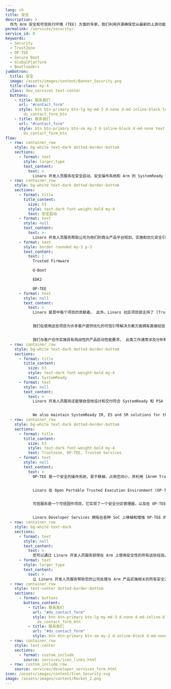 ```yaml
---
lang: ch
title: 安全
description: >
  作为 Arm 安全和可信执行环境 (TEE) 方面的专家，我们利用开源确保您从最新的上游功能和安全修复中受益。
permalink: /services/security/
service_id: 8
keywords:
  - Security
  - TrustZone
  - OP-TEE
  - Secure Boot
  - GlobalPlatform
  - Bootloaders
jumbotron:
  title: 安全
  image: /assets/images/content/Banner_Security.png
  title-class: my-4
  class: dev_services text-center
  buttons:
    - title: 联系我们
      url: "#contact_form"
      style: btn btn-primary btn-lg my-md-3 d-none d-md-inline-block text-uppercase
        ds_contact_form_btn
    - title: 联系我们
      url: "#contact_form"
      style: btn btn-primary btn-sm my-2 d-inline-block d-md-none text-uppercase
        ds_contact_form_btn
flow:
  - row: container_row
    style: bg-white text-dark dotted-border-bottom
    sections:
      - format: text
        style: larger_type
        text_content:
          text: >
            Linaro 开发人员服务在安全启动、安全操作系统和 Arm 的 SystemReady 规范领域拥有深厚的实践专业知识。
  - row: container_row
    style: bg-white text-dark dotted-border-bottom
    sections:
      - format: title
        title_content:
          size: h3
          style: text-dark font-weight-bold my-4
          text: 安全启动
      - format: text
        style: null
        text_content:
          text: >-
            Linaro 开发人员服务帮助公司为他们的商业产品平台规划、实施和优化安全引导加载程序，使用：
      - format: text
        style: border rounded my-3 p-3
        text_content:
          text: |
            Trusted Firmware

            U-Boot

            EDK2

            OP-TEE
      - format: text
        style: null
        text_content:
          text: >
            Linaro 是其中每个项目的贡献者。 此外，Linaro 社区项目部主持了 [Trusted Firmware 项目](https://www.trustedfirmware.org/)。


            我们在使用这些项目为许多客户提供优化的可信引导解决方案方面拥有直接经验； 在 Arm 服务器、机顶盒、嵌入式/物联网系统和使用 OpenBMC 的服务器 BMC 环境中。


            我们与客户合作实施具有挑战性的产品启动性能要求。 此类工作通常涉及分析和表征系统启动性能、确定影响启动性能的区域、开发提高启动性能的解决方案以及解决方案的实施和验证，以确保性能满足系统要求。
  - row: container_row
    style: bg-white text-dark dotted-border-bottom
    sections:
      - format: title
        title_content:
          size: h3
          style: text-dark font-weight-bold my-4
          text: SystemReady
      - format: text
        style: null
        text_content:
          text: >
            Linaro 开发人员服务还能够自信地设计和交付符合 SystemReady 和 PSA 1 级认证的安全启动解决方案。 我们与 Arm 合作，扩展了 Linaro 的边缘和雾计算小组 (LEDGE) 在 [Trusted Substrate 项目](/projects/#automotive-iot-edge-devices_TS) 上的工作，以开发 SystemReady IR 安全启动解决方案并将其提交到上游 NXP 已采用 NXP 芯片组作为其产品 BSP 的一部分。


            We also maintain SystemReady IR, ES and SR solutions for the Socionext DeveloperBox.
  - row: container_row
    style: bg-white text-dark dotted-border-bottom
    sections:
      - format: title
        title_content:
          size: h3
          style: text-dark font-weight-bold my-4
          text: Trustzone, OP-TEE, Trusted Services
      - format: text
        style: null
        text_content:
          text: >
            OP-TEE 是一个安全的操作系统，易于移植，占用空间小，并利用 [Arm® TrustZone®](https://developer.arm.com/ip-products/security-ip/trustzone) 技术提供隔离 来自正常的世界。 OP-TEE 符合 GlobalPlatform TEE 系统架构规范。


            Linaro 在 Open Portable Trusted Execution Environment (OP-TEE) 方面拥有丰富的经验。 Linaro 雇佣了 OP-TEE 项目的核心维护者，以及 Linux 内核和 U-Boot 中的 TEE 框架的维护者。


            可信服务是一个可信固件项目，它实现了一个安全分区管理器，以及在 OP-TEE 内的安全分区中运行的许多可信服务。


            Linaro Developer Services 拥有在各种 SoC 上移植和增强 OP-TEE 的经验，以及使用 Arm 可信服务项目实施 PSA 信任根 (RoT) 以获得基于 NXP 平台的 PSA 1 级认证。
  - row: container_row
    style: bg-white text-dark
    sections:
      - format: text
        style: null
        text_content:
          text: >
            您可以通过 Linaro 开发人员服务获得在 Arm 上使用安全性的所有这些经验。 我们可以帮助您利用开源来确保您从最新的上游功能和安全修复中受益。
      - format: text
        style: larger_type
        text_content:
          text: >
            让 Linaro 开发人员服务帮助您的公司处理与 Arm 产品实施相关的所有安全方面。
  - row: container_row
    style: text-center dotted-border-bottom
    sections:
      - format: buttons
        buttons_content:
          - title: 联系我们
            url: "#ds_contact_form"
            style: btn btn-primary btn-lg my-md-3 d-none d-md-inline-block
              ds_contact_form_btn
          - title: 联系我们
            url: "#ds_contact_form"
            style: btn btn-primary btn-sm my-2 d-inline-block d-md-none ds_contact_form_btn
  - row: container_row
    style: text-center
    sections:
      - format: custom_include
        source: services/icon_links.html
  - row: custom_include_row
    source: services/developer_services_form.html
icon: /assets/images/content/Icon_Security.svg
image: /assets/images/content/Rocket_2.png
---
```

